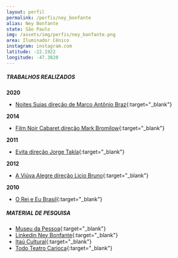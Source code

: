 ```yaml
---
layout: perfil
permalink: /perfis/ney_bonfante
alias: Ney Bonfante
state: São Paulo
img: /assets/img/perfis/ney_bonfante.png
area: Iluminador Cênico
instagram: instagram.com
latitude: -22.1922
longitude: -47.3820
---
```


##### **TRABALHOS REALIZADOS**

**2020**

- [Noites Sujas direção de Marco Antônio Braz](https://www.youtube.com/watch?v=r3wEwbRgwPA){:target="_blank"}

**2014**

- [Film Noir Cabaret direção Mark Bromilow](https://www.youtube.com/watch?v=Q-BTIztTSTc){:target="_blank"}

**2011**

- [Evita direção Jorge Takla](https://www.youtube.com/watch?v=2a392b8gDrA){:target="_blank"}

**2012**

- [A Viúva Alegre direção Licio Bruno](https://www.youtube.com/watch?v=XIBNjk7GsAs){:target="_blank"}

**2010**

- [O Rei e Eu Brasil](https://www.youtube.com/watch?v=r3wEwbRgwPA){:target="_blank"}

##### **MATERIAL DE PESQUISA**

- [Museu da Pessoa](https://acervo.museudapessoa.org/pt/conteudo/pessoa/ney-bonfante-piedade-115853){:target="_blank"}
- [Linkedin Ney Bonfante](https://br.linkedin.com/in/ney-bonfante-59038b79){:target="_blank"}
- [Itaú Cultural](http://enciclopedia.itaucultural.org.br/pessoa424457/ney-bonfante){:target="_blank"}
- [Todo Teatro Carioca](http://www.todoteatrocarioca.com.br/pessoa/31739/ney-bonfante){:target="_blank"}
